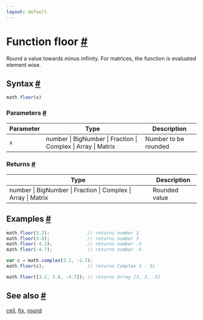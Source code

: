 ```yaml
---
layout: default
---
```


<h1 id="function-floor">Function floor <a href="#function-floor" title="Permalink">#</a></h1>

Round a value towards minus infinity.
For matrices, the function is evaluated element wise.


<h2 id="syntax">Syntax <a href="#syntax" title="Permalink">#</a></h2>

```js
math.floor(x)
```

<h3 id="parameters">Parameters <a href="#parameters" title="Permalink">#</a></h3>

Parameter | Type | Description
--------- | ---- | -----------
`x` | number &#124; BigNumber &#124; Fraction &#124; Complex &#124; Array &#124; Matrix | Number to be rounded

<h3 id="returns">Returns <a href="#returns" title="Permalink">#</a></h3>

Type | Description
---- | -----------
number &#124; BigNumber &#124; Fraction &#124; Complex &#124; Array &#124; Matrix | Rounded value


<h2 id="examples">Examples <a href="#examples" title="Permalink">#</a></h2>

```js
math.floor(3.2);              // returns number 3
math.floor(3.8);              // returns number 3
math.floor(-4.2);             // returns number -5
math.floor(-4.7);             // returns number -5

var c = math.complex(3.2, -2.7);
math.floor(c);                // returns Complex 3 - 3i

math.floor([3.2, 3.8, -4.7]); // returns Array [3, 3, -5]
```


<h2 id="see-also">See also <a href="#see-also" title="Permalink">#</a></h2>

[ceil](ceil.html),
[fix](fix.html),
[round](round.html)


<!-- Note: This file is automatically generated from source code comments. Changes made in this file will be overridden. -->

